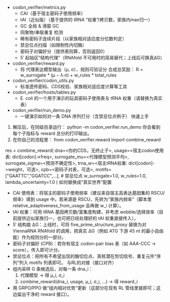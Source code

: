 - codon_verifier/metrics.py
  - CAI（基于宿主密码子使用频率）
  - tAI（近似版）（基于提供的 tRNA “权重”/拷贝数，家族内max归一）
  - GC 全局 & 滑窗 GC
  - 同聚物/串联重复 检测
  - 稀有密码子连续片段（以家族相对适应度分位数判定）
  - 禁忌位点扫描（如限制性内切酶）
  - 密码子对偏好分（提供表则算，否则返回0）
  - 5′ 起始区“结构代理”（RNAfold 不可用时的简易替代；上线后可换真ΔG）
- codon_verifier/reward.py
  - 将 代理表达模型输出（μ, σ）、规则可验证分 合成总奖励：
R = w_surrogate * (μ − λ·σ) + w_rules * total_rules
- codon_verifier/codon_utils.py
  - 标准遗传密码、CDS校验、家族相对适应度计算等工具
- codon_verifier/hosts/tables.py
  - E. coli 的一个用于演示的玩具密码子使用表与 tRNA 权重（请替换为真实表）
- codon_verifier/run_demo.py
  - 一键演示如何对一条 DNA 序列打分（含禁忌位点例子）
快速上手
1. 解压后，在同级目录运行：
python -m codon_verifier.run_demo
你会看到每个子指标与 reward 总分的打印输出。
2. 在你自己的流程里：
from codon_verifier.reward import combine_reward

res = combine_reward(
    dna=<你的CDS，无终止子>,
    usage=<宿主codon使用表: dict[codon]->freq>,
    surrogate_mu=<代理模型预测平均>,
    surrogate_sigma=<预测不确定性>,
    trna_w=<宿主tRNA权重: dict[codon]->weight，可选>,
    cpb=<密码子对表，可选>,
    motifs=["GAATTC","GGATCC",...],  # 禁忌位点
    w_surrogate=1.0, w_rules=1.0, lambda_uncertainty=1.0
)
如何替换成“真实世界”配置
- CAI 使用表：将宿主的密码子使用频率（建议来自宿主高表达基因集的 RSCU/频率）填到 usage 中。若来源是 RSCU，先转为“家族内频率”（脚本里 relative_adaptiveness_from_usage 会再做 w_i 计算）。
- tAI 权重：可用 tRNA 基因拷贝数/富集度构建，并考虑 wobble/选择效率（目前提供近似家族归一，也可把已经处理好的 tAI 权重直接传入）。
- 5′ 结构能 ΔG：上线时，可将 five_prime_structure_proxy 替换为对 ViennaRNA RNAfold 的调用，把真实 ΔG（例如 ATG 下游 45 nt 的最小自由能）作为规则分的一部分。
- 密码子对偏好 (CPB)：若你有宿主 codon-pair bias 表（如 AAA-CCC -> score），传入即可计分。
- 禁忌位点：把所有不希望出现的酶切位点、真核潜在剪切信号、重复元件“序列”列入 motifs 列表即可。
与RL的对接（接口对齐）
- 组内采样 G 条候选后，对每一条 dna_i：
  1. 代理模型 → 得 μ_i, σ_i
  2. combine_reward(dna_i, usage, μ_i, σ_i, ...) → 得 reward_i
- 用 GRPO/PPO 做“组内相对优势”更新（这部分在现有 RL 管线里接即可；这边留出干净的 reward 接口）。